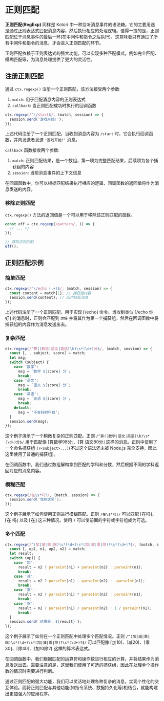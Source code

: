 # 正则匹配

**正则匹配(RegExp)** 同样是 Kotori 中一种监听消息事件的语法糖。它的主要用途是通过正则表达式匹配消息内容，然后执行相应的处理逻辑。值得一提的是，正则匹配位于消息事件的最后一环(在中间件和指令之后执行)，这意味着只有通过了所有中间件和指令的消息，才会进入正则匹配的环节。

正则匹配依赖于正则表达式的强大功能，可以实现多种匹配模式，例如完全匹配、模糊匹配等，为消息处理提供了更大的灵活性。

## 注册正则匹配

通过 `ctx.regexp()` 注册一个正则匹配，该方法接受两个参数:

1. `match`: 用于匹配消息内容的正则表达式
2. `callback`: 当正则匹配成功时执行的回调函数

```typescript
ctx.regexp(/^\/start$/, (match, session) => {
  session.send('游戏开始!');
});
```

上述代码注册了一个正则匹配，当收到消息内容为 `/start` 时，它会执行回调函数，并向发送者发送 `'游戏开始!'` 消息。

`callback` 函数接收两个参数:

1. `match`: 正则匹配结果，是一个数组，第一项为完整匹配结果，后续项为各个捕获组的内容
2. `session`: 当前消息事件的上下文信息

在回调函数中，你可以根据匹配结果执行相应的逻辑，回调函数的返回值将作为消息发送的内容。

### 移除正则匹配

`ctx.regexp()` 方法的返回值是一个可以用于移除该正则匹配的函数。

```typescript
const off = ctx.regexp(/pattern/, () => {
  /* ... */
});

// 移除正则匹配
off();
```

## 正则匹配示例

### 简单匹配

```typescript
ctx.regexp(/^\/echo (.+)$/, (match, session) => {
  const content = match[1]; // 捕获组内容
  session.send(content); // 回声匹配消息
});
```

上述代码注册了一个正则匹配，用于实现 ⌈/echo⌋ 命令。当收到类似 ⌈/echo 你好⌋ 的消息时，正则会匹配到 `你好` 并将其作为第一个捕获组，然后在回调函数中将捕获组的内容作为消息发送出去。

### 复杂匹配

```typescript
ctx.regexp(/^算((数学|语文|英语)\b)\s*(\d+)分$/, (match, session) => {
  const [, , subject, score] = match;
  let msg;
  switch (subject) {
    case '数学':
      msg = `数学 ${score} 分`;
      break;
    case '语文':
      msg = `语文 ${score} 分`;
      break;
    case '英语':
      msg = `英语 ${score} 分`;
      break;
    default:
      msg = '不支持的科目';
  }
  session.send(msg);
});
```

这个例子演示了一个稍微复杂的正则匹配。正则 `/^算((数学|语文|英语)\b)\s*(\d+)分$/` 用于匹配像 ⌈算数学98分⌋、⌈算 语文80分⌋ 这样的消息。正则中使用了一个命名捕获组 `(?<subject>...)`(不过这个语法还未被 Node.js 完全支持，因此这里使用了普通的捕获组)。

在回调函数中，我们通过数组解构拿到匹配的学科和分数，然后根据不同的学科返回对应的消息内容。

### 模糊匹配

```typescript
ctx.regexp(/在\s*吗?/, (match, session) => {
  session.send('我在这里');
});
```

这个例子展示了如何使用正则进行模糊匹配。正则 `/在\s*吗?/` 可以匹配 ⌈在吗⌋、⌈在 吗⌋ 以及 ⌈在⌋ 这三种情况。使用 `?` 可以使前面的字符或字符组成为可选。

### 多个匹配

```typescript
ctx.regexp(/^(加|减|乘|除)\s*(\d+)\s*(加|减|乘|除)?\s*(\d+)?$/, (match, session) => {
  const [, op1, n1, op2, n2] = match;
  let result;
  switch (op1) {
    case '加':
      result = n2 ? parseInt(n1) + parseInt(n2) : parseInt(n1);
      break;
    case '减':
      result = n2 ? parseInt(n1) - parseInt(n2) : -parseInt(n1);
      break;
    case '乘':
      result = n2 ? parseInt(n1) * parseInt(n2) : parseInt(n1);
      break;
    case '除':
      result = n2 ? parseInt(n1) / parseInt(n2) : 1 / parseInt(n1);
      break;
  }
  session.send(`结果是: ${result}`);
});
```

这个例子展示了如何在一个正则匹配中处理多个匹配情况。正则 `/^(加|减|乘|除)\s*(\d+)\s*(加|减|乘|除)?\s*(\d+)?$/` 可以匹配像 ⌈加10⌈、⌈减20⌈、⌈乘30⌋、⌈除40⌈、⌈加10除2⌈ 这样的算术表达式。

在回调函数中，我们根据匹配的运算符和操作数进行相应的计算，并将结果作为消息发送出去。需要注意的是，这里我们使用了可选的捕获组，因此在处理单个操作数的情况时需要进行判断。

通过正则匹配的强大功能，我们可以灵活地处理各种复杂的消息，实现个性化的交互体验。而将正则匹配与其他功能(如指令系统、数据持久化等)相结合，就能构建出更加强大的应用程序。
